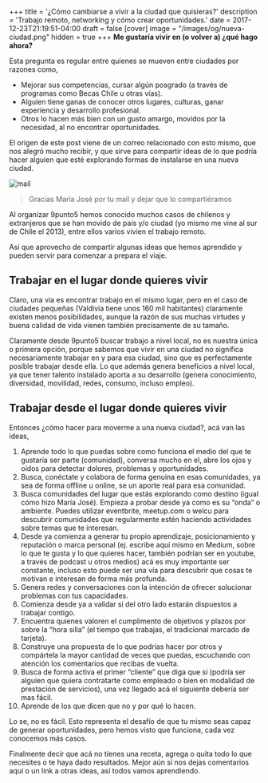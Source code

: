 +++
title = '¿Cómo cambiarse a vivir a la ciudad que quisieras?'
description = 'Trabajo remoto, networking y cómo crear oportunidades.'
date = 2017-12-23T21:19:51-04:00
draft = false
[cover]
image = "/images/og/nueva-ciudad.png"
hidden = true
+++
**Me gustaría vivir en (o volver a) ¿qué hago ahora?**

Esta pregunta es regular entre quienes se mueven entre ciudades por razones como,

- Mejorar sus competencias, cursar algún posgrado (a través de programas como Becas Chile u otras vías).
- Alguien tiene ganas de conocer otros lugares, culturas, ganar experiencia y desarrollo profesional.
- Otros lo hacen más bien con un gusto amargo, movidos por la necesidad, al no encontrar oportunidades.

El origen de este post viene de un correo relacionado con esto mismo, que nos alegró mucho recibir, y que sirve para compartir ideas de lo que podría hacer alguien que esté explorando formas de instalarse en una nueva ciudad.

![mail](/img/mail.webp)
> Gracias María José por tu mail y dejar que lo compartiéramos

Al organizar 9punto5 hemos conocido muchos casos de chilenos y extranjeros que se han movido de país y/o ciudad (yo mismo me vine al sur de Chile el 2013), entre ellos varios vivien el trabajo remoto.

Así que aprovecho de compartir algunas ideas que hemos aprendido y pueden servir para comenzar a prepara el viaje.

## Trabajar en el lugar donde quieres vivir
Claro, una vía es encontrar trabajo en el mismo lugar, pero en el caso de ciudades pequeñas (Valdivia tiene unos 160 mil habitantes) claramente existen menos posibilidades, aunque la razón de sus muchas virtudes y buena calidad de vida vienen también precisamente de su tamaño.

Claramente desde 9punto5 buscar trabajo a nivel local, no es nuestra única o primera opción, porque sabemos que vivir en una ciudad no significa necesariamente trabajar en y para esa ciudad, sino que es perfectamente posible trabajar desde ella. Lo que además genera beneficios a nivel local, ya que tener talento instalado aporta a su desarrollo (genera conocimiento, diversidad, movilidad, redes, consumo, incluso empleo).

## Trabajar desde el lugar donde quieres vivir
Entonces ¿cómo hacer para moverme a una nueva ciudad?, acá van las ideas,

1. Aprende todo lo que puedas sobre como funciona el medio del que te gustaría ser parte (comunidad), conversa mucho en el, abre los ojos y oídos para detectar dolores, problemas y oportunidades.
2. Busca, conéctate y colabora de forma genuina en esas comunidades, ya sea de forma offline u online, se un aporte real para esa comunidad.
3. Busca comunidades del lugar que estás explorando como destino (igual cómo hizo María José). Empieza a probar desde ya como es su “onda” o ambiente. Puedes utilizar eventbrite, meetup.com o welcu para descubrir comunidades que regularmente estén haciendo actividades sobre temas que te interesan.
4. Desde ya comienza a generar tu propio aprendizaje, posicionamiento y reputación o marca personal (ej. escribe aquí mismo en Medium, sobre lo que te gusta y lo que quieres hacer, también podrían ser en youtube, a través de podcast u otros medios) acá es muy importante ser constante, incluso esto puede ser una vía para descubrir que cosas te motivan e interesan de forma más profunda.
5. Genera redes y conversaciones con la intención de ofrecer solucionar problemas con tus capacidades.
6. Comienza desde ya a validar si del otro lado estarán dispuestos a trabajar contigo.
7. Encuentra quienes valoren el cumplimento de objetivos y plazos por sobre la “hora silla” (el tiempo que trabajas, el tradicional marcado de tarjeta).
8. Construye una propuesta de lo que podrías hacer por otros y compártela la mayor cantidad de veces que puedas, escuchando con atención los comentarios que recibas de vuelta.
9. Busca de forma activa el primer “cliente” que diga que si (podría ser alguien que quiera contratarte como empleado o bien en modalidad de prestación de servicios), una vez llegado acá el siguiente debería ser mas fácil.
10. Aprende de los que dicen que no y por qué lo hacen.

Lo se, no es fácil. Esto representa el desafío de que tu mismo seas capaz de generar oportunidades, pero hemos visto que funciona, cada vez conocemos más casos.

Finalmente decir que acá no tienes una receta, agrega o quita todo lo que necesites o te haya dado resultados. Mejor aún si nos dejas comentarios aquí o un link a otras ideas, así todos vamos aprendiendo.